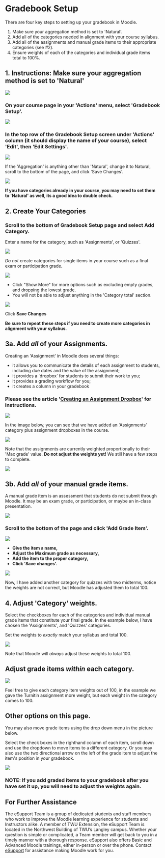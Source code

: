 # Gradebook Setup

There are four key steps to setting up your gradebook in Moodle.

1. Make sure your aggregation method is set to 'Natural'.
2. Add all of the categories needed in alignment with your course syllabus.
3. Add all of the assignments and manual grade items to their appropriate categories \(see \#2\).
4. Ensure weights of each of the categories and individual grade items total to 100%.

## 1. Instructions: Make sure your aggregation method is set to 'Natural'

![](../.gitbook/assets/gradebook-setup-1.png)

### On your course page in your 'Actions' menu, select 'Gradebook Setup'.

![](../.gitbook/assets/gradebook-setup-3.png)

### In the top row of the Gradebook Setup screen under 'Actions' column \(it should display the name of your course\), select 'Edit', then 'Edit Settings'.

![](../.gitbook/assets/gradebook-setup-2.png)

If the 'Aggregation' is anything other than 'Natural', change it to Natural, scroll to the bottom of the page, and click 'Save Changes'.

![](../.gitbook/assets/gradebook-setup-4.png)

**If you have categories already in your course, you may need to set them to 'Natural' as well, its a good idea to double check.**

## 2.  Create Your Categories

### Scroll to the bottom of Gradebook Setup page and select **Add Category**.

Enter a name for the category, such as 'Assignments', or 'Quizzes'.

![](../.gitbook/assets/gradebook-setup-5.png)

_Do not_ create categories for single items in your course such as a final exam or participation grade.

![](../.gitbook/assets/gradebook-setup-6.png)

* Click "Show More" for more options such as excluding empty grades, and dropping the lowest grade.
* You will not be able to adjust anything in the 'Category total' section.

![](../.gitbook/assets/gradebook-setup-7.png)

Click **Save Changes**

**Be sure to repeat these steps if you need to create more categories in alignment with your syllabus.**

## 3a. Add _all_ of your Assignments.

Creating an 'Assignment' in Moodle does several things:

* it allows you to communicate the details of each assignment to students, including due dates and the value of the assignment;
* it provides a 'dropbox' for students to submit their work to you;
* it provides a grading workflow for you;
* it creates a column in your gradebook

### Please see the article '[Creating an Assignment Dropbox](https://twonline.gitbooks.io/moodlefaq/content/creating-an-assignment-dropbox.html)' for instructions.

![](../.gitbook/assets/gradebook-setup-7%20%281%29.png)

In the image below, you can see that we have added an 'Assignments' category plus assignment dropboxes in the course.

![](../.gitbook/assets/gradebook-setup-8.png)

Note that the assignments are currently weighted proportionally to their 'Max grade' value. **Do not adjust the weights yet!** We still have a few steps to complete.

![](../.gitbook/assets/gradebook-setup-9a.png)

## 3b. Add _all_ of your manual grade items.

A manual grade item is an assessment that students do not submit through Moodle. It may be an exam grade, or participation, or maybe an in-class presentation.

![](../.gitbook/assets/gradebook-setup-10.png)

### Scroll to the bottom of the page and click 'Add Grade Item'.

![](../.gitbook/assets/gradebook-setup-11.png)

* **Give the item a name,**
* **Adjust the Maximum grade as necessary,**
* **Add the item to the proper category,**
* **Click 'Save changes'.**

![](../.gitbook/assets/gradebook-setup-12.png)

Now, I have added another category for quizzes with two midterms, notice the weights are not correct, but Moodle has adjusted them to total 100.

## 4. Adjust 'Category' weights.

Select the checkboxes for each of the categories and individual manual grade items that constitute your final grade. In the example below, I have chosen the 'Assignments', and 'Quizzes' categories.

Set the weights to _exactly_ match your syllabus and total 100.

![](../.gitbook/assets/gradebook-setup-13.png)

Note that Moodle will _always_ adjust these weights to total 100.

## Adjust grade items _within_ each category.

![](../.gitbook/assets/gradebook-setup-14.png)

Feel free to give each category item weights out of 100, in the example we gave the Turnitin assignment more weight, but each weight in the category comes to 100.

## Other options on this page.

You may also move grade items using the drop down menu in the picture below.

Select the check boxes in the righthand column of each item, scroll down and use the dropdown to move items to a different category. Or you may also use the two directional arrow on the left of the grade item to adjust the item's position in your gradebook.

![](../.gitbook/assets/gradebook-setup-15.png)

### NOTE: If you add graded items to your gradebook after you have set it up, you will need to adjust the weights again.

## For Further Assistance

The eSupport Team is a group of dedicated students and staff members who work to improve the Moodle learning experience for students and Instructors alike. A member of TWU Extension, the eSupport Team is located in the Northwest Building of TWU’s Langley campus. Whether your question is simple or complicated, a Team member will get back to you in a timely manner with a thorough response. eSupport also offers Basic and Advanced Moodle trainings, either in-person or over the phone. Contact [eSupport](https://trinitywestern.teamdynamix.com/TDClient/Requests/ServiceDet?ID=16141) for assistance making Moodle work for you.

